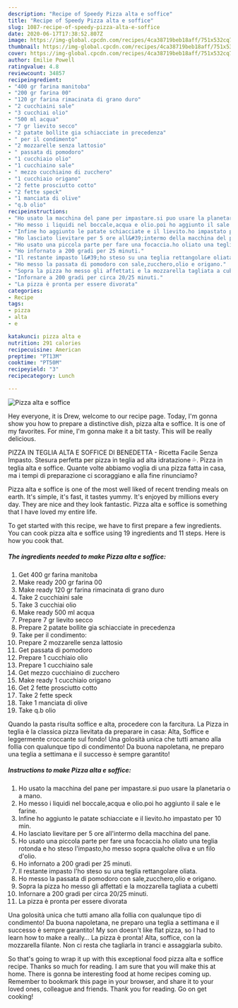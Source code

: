 ```yaml
---
description: "Recipe of Speedy Pizza alta e soffice"
title: "Recipe of Speedy Pizza alta e soffice"
slug: 1087-recipe-of-speedy-pizza-alta-e-soffice
date: 2020-06-17T17:38:52.807Z
image: https://img-global.cpcdn.com/recipes/4ca38719beb18aff/751x532cq70/pizza-alta-e-soffice-recipe-main-photo.jpg
thumbnail: https://img-global.cpcdn.com/recipes/4ca38719beb18aff/751x532cq70/pizza-alta-e-soffice-recipe-main-photo.jpg
cover: https://img-global.cpcdn.com/recipes/4ca38719beb18aff/751x532cq70/pizza-alta-e-soffice-recipe-main-photo.jpg
author: Emilie Powell
ratingvalue: 4.8
reviewcount: 34857
recipeingredient:
- "400 gr farina manitoba"
- "200 gr farina 00"
- "120 gr farina rimacinata di grano duro"
- "2 cucchiaini sale"
- "3 cucchiai olio"
- "500 ml acqua"
- "7 gr lievito secco"
- "2 patate bollite gia schiacciate in precedenza"
- " per il condimento"
- "2 mozzarelle senza lattosio"
- " passata di pomodoro"
- "1 cucchiaio olio"
- "1 cucchiaino sale"
- " mezzo cucchiaino di zucchero"
- "1 cucchiaio origano"
- "2 fette prosciutto cotto"
- "2 fette speck"
- "1 manciata di olive"
- "q.b olio"
recipeinstructions:
- "Ho usato la macchina del pane per impastare.si puo usare la planetaria o a mano."
- "Ho messo i liquidi nel boccale,acqua e olio.poi ho aggiunto il sale e le farine."
- "Infine ho aggiunto le patate schiacciate e il lievito.ho impastato per 10 min."
- "Ho lasciato lievitare per 5 ore all&#39;intermo della macchina del pane."
- "Ho usato una piccola parte per fare una focaccia.ho oliato una teglia rotonda e ho steso l&#39;impasto,ho messo sopra qualche oliva e un filo d&#39;olio."
- "Ho infornato a 200 gradi per 25 minuti."
- "Il restante impasto l&#39;ho steso su una teglia rettangolare oliata."
- "Ho messo la passata di pomodoro con sale,zucchero,olio e origano."
- "Sopra la pizza ho messo gli affettati e la mozzarella tagliata a cubetti"
- "Infornare a 200 gradi per circa 20/25 minuti."
- "La pizza è pronta per essere divorata"
categories:
- Recipe
tags:
- pizza
- alta
- e

katakunci: pizza alta e 
nutrition: 291 calories
recipecuisine: American
preptime: "PT13M"
cooktime: "PT50M"
recipeyield: "3"
recipecategory: Lunch

---
```



![Pizza alta e soffice](https://img-global.cpcdn.com/recipes/4ca38719beb18aff/751x532cq70/pizza-alta-e-soffice-recipe-main-photo.jpg)

Hey everyone, it is Drew, welcome to our recipe page. Today, I'm gonna show you how to prepare a distinctive dish, pizza alta e soffice. It is one of my favorites. For mine, I'm gonna make it a bit tasty. This will be really delicious.

PIZZA IN TEGLIA ALTA E SOFFICE DI BENEDETTA - Ricetta Facile Senza Impasto. Stesura perfetta per pizza in teglia ad alta idratazione 💦. Pizza in teglia alta e soffice. Quante volte abbiamo voglia di una pizza fatta in casa, ma i tempi di preparazione ci scoraggiano e alla fine rinunciamo?

Pizza alta e soffice is one of the most well liked of recent trending meals on earth. It's simple, it's fast, it tastes yummy. It's enjoyed by millions every day. They are nice and they look fantastic. Pizza alta e soffice is something that I have loved my entire life.


To get started with this recipe, we have to first prepare a few ingredients. You can cook pizza alta e soffice using 19 ingredients and 11 steps. Here is how you cook that.

<!--inarticleads1-->

##### The ingredients needed to make Pizza alta e soffice:

1. Get 400 gr farina manitoba
1. Make ready 200 gr farina 00
1. Make ready 120 gr farina rimacinata di grano duro
1. Take 2 cucchiaini sale
1. Take 3 cucchiai olio
1. Make ready 500 ml acqua
1. Prepare 7 gr lievito secco
1. Prepare 2 patate bollite gia schiacciate in precedenza
1. Take  per il condimento:
1. Prepare 2 mozzarelle senza lattosio
1. Get  passata di pomodoro
1. Prepare 1 cucchiaio olio
1. Prepare 1 cucchiaino sale
1. Get  mezzo cucchiaino di zucchero
1. Make ready 1 cucchiaio origano
1. Get 2 fette prosciutto cotto
1. Take 2 fette speck
1. Take 1 manciata di olive
1. Take q.b olio


Quando la pasta risulta soffice e alta, procedere con la farcitura. La Pizza in teglia è la classica pizza lievitata da preparare in casa: Alta, Soffice e leggermente croccante sul fondo! Una golosità unica che tutti amano alla follia con qualunque tipo di condimento! Da buona napoletana, ne preparo una teglia a settimana e il successo è sempre garantito! 

<!--inarticleads2-->

##### Instructions to make Pizza alta e soffice:

1. Ho usato la macchina del pane per impastare.si puo usare la planetaria o a mano.
1. Ho messo i liquidi nel boccale,acqua e olio.poi ho aggiunto il sale e le farine.
1. Infine ho aggiunto le patate schiacciate e il lievito.ho impastato per 10 min.
1. Ho lasciato lievitare per 5 ore all&#39;intermo della macchina del pane.
1. Ho usato una piccola parte per fare una focaccia.ho oliato una teglia rotonda e ho steso l&#39;impasto,ho messo sopra qualche oliva e un filo d&#39;olio.
1. Ho infornato a 200 gradi per 25 minuti.
1. Il restante impasto l&#39;ho steso su una teglia rettangolare oliata.
1. Ho messo la passata di pomodoro con sale,zucchero,olio e origano.
1. Sopra la pizza ho messo gli affettati e la mozzarella tagliata a cubetti
1. Infornare a 200 gradi per circa 20/25 minuti.
1. La pizza è pronta per essere divorata


Una golosità unica che tutti amano alla follia con qualunque tipo di condimento! Da buona napoletana, ne preparo una teglia a settimana e il successo è sempre garantito! My son doesn&#39;t like flat pizza, so I had to learn how to make a really… La pizza è pronta! Alta, soffice, con la mozzarella filante. Non ci resta che tagliarla in tranci e assaggiarla subito. 

So that's going to wrap it up with this exceptional food pizza alta e soffice recipe. Thanks so much for reading. I am sure that you will make this at home. There is gonna be interesting food at home recipes coming up. Remember to bookmark this page in your browser, and share it to your loved ones, colleague and friends. Thank you for reading. Go on get cooking!
